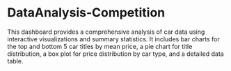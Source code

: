 # DataAnalysis-Competition
This dashboard provides a comprehensive analysis of car data using interactive visualizations and summary statistics. It includes bar charts for the top and bottom 5 car titles by mean price, a pie chart for title distribution, a box plot for price distribution by car type, and a detailed data table. 

